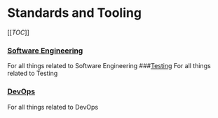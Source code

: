# Standards and Tooling

[[_TOC_]]

### [Software Engineering](/Home/Delivery/Standards-and-tooling/Software-Engineering)
For all things related to Software Engineering
###[Testing](/Home/Delivery/Standards-and-tooling/Testing)
For all things related to Testing
### [DevOps](/Home/Delivery/Standards-and-tooling/Software-Engineering)
For all things related to DevOps